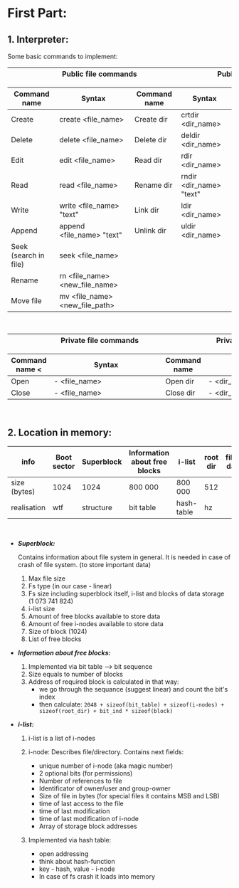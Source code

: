 # First Part:
   
## 1. Interpreter:

Some basic commands to implement: 
</br>

| <div style="width:398px">Public file commands</div>     | <div style="width:315px">Public directory commands</div>|
|:-------------------------------------------------------:| :------------------------------------------------------:|

| Command name          | Syntax                          | Command name          | Syntax                          |
| --------------------- | ------------------------------- |-----------------------|---------------------------------|
| Create                | create <file_name>              | Create dir            | crtdir <dir_name>               |
| Delete                | delete <file_name>              | Delete dir            | deldir <dir_name>               |
| Edit                  | edit <file_name>                | Read dir              | rdir <dir_name>                 |
| Read                  | read <file_name>                | Rename dir            | rndir <dir_name> "text"         |
| Write                 | write <file_name> "text"        | Link dir              | ldir <dir_name>                 |
| Append                | append <file_name> "text"       | Unlink dir            | uldir <dir_name>                | 
| Seek (search in file) | seek <file_name>                |                       |                                 |
| Rename                | rn <file_name> <new_file_name>  |                       |                                 |
| Move file             | mv <file_name> <new_file_path>  |                       |                                 |

</br>

|<div style="width:399px">Private file commands</div>     | <div style="width:315px">Private directory commands</div>|
|:-------------------------------------------------------:| :-------------------------------------------------------:|

| Command name <        | <div style="width:235px">Syntax</div>| Command name     | <div style="width:170px">Syntax</div>|
| --------------------- | ------------------------------- |-----------------------|--------------------------------|
| Open                  | - <file_name>                   | Open dir              | - <dir_name>                   |
| Close                 | - <file_name>                   | Close dir             | - <dir_name>                   |

</br>

## 2. Location in memory:  

|info                   | Boot sector           | Superblock            | Information about free blocks     | i-list    | root dir   | file's data   |
| --------------------- | --------------------- |-----------------------|-----------------------------------|-----------|------------|---------------|
| size  (bytes)         | 1024                  | 1024                  | 800 000                           | 800 000   | 512        |               |
| realisation           |  wtf                  | structure             | bit table                         | hash-table| hz         |               |

</br>

- ***Superblock:***

     Contains information about file system in general. It is needed in case of crash of file system. (to store important data)

     1. Max file size
     2. Fs type (in our case - linear)
     3. Fs size including superblock itself, i-list and blocks of data storage (1 073 741 824)
     4. i-list size 
     5. Amount of free blocks available to store data
     6. Amount of free i-nodes available to store data
     7. Size of block (1024)
     8. List of free blocks 

- ***Information about free blocks:***

     1. Implemented via bit table --> bit sequence
     2. Size equals to number of blocks
     3. Address of required block is calculated in that way:
          - we go through the sequance (suggest linear) and count the bit's index
          - then calculate: `2048 + sizeof(bit_table) + sizeof(i-nodes) + sizeof(root_dir) + bit_ind * sizeof(block)`

- ***i-list:***
     1. i-list is a list of i-nodes
     2. i-node:
          Describes file/directory. Contains next fields:
          - unique number of i-node (aka magic number)
          - 2 optional bits (for permissions)
          - Number of references to file
          - Identificator of owner/user and group-owner
          - Size of file in bytes (for special files it contains MSB and LSB)
          - time of last access to the file
          - time of last modification
          - time of last modification of i-node
          - Array of storage block addresses

     3. Implemented via hash table:
          - open addressing
          - think about hash-function
          - key - hash, value - i-node
          - In case of fs crash it loads into memory
